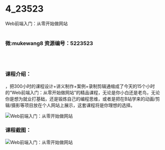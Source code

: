 # 4_23523
Web前端入门：从零开始做网站
<br/></br>
<h3>微:mukewang8 资源编号：5223523</h3>
<br/></br>
<h3>课程介绍：</h3>
<p>，把300小时的课程设计+讲义制作+案例+录制剪辑通缩成了今天的15个小时的“Web前端入门：从零开始做网站”的精品课程，无论是你小白还是老鸟，无论你是想为就业打基础，还是锻炼自己的编程思维，或者是把在B站学来的动画/剪辑/摄影等项目放在个人网站上展示，这套课程将是你理想的选择。</p>
<p><img src="https://www.ko996.com/wp-content/uploads/img/2022/04/1-7-300x106.png" alt="Web前端入门：从零开始做网站"></p>
<div class="info-desc">
<h3>课程截图：</h3>
<p><img src="https://www.ko996.com/wp-content/uploads/img/2022/04/2-8.png" alt="Web前端入门：从零开始做网站"></p>


			
</div>
